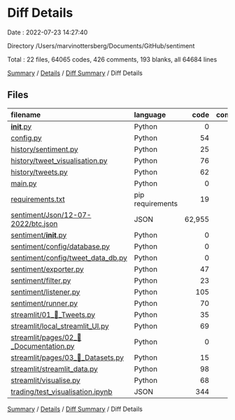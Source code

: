 # Diff Details

Date : 2022-07-23 14:27:40

Directory /Users/marvinottersberg/Documents/GitHub/sentiment

Total : 22 files,  64065 codes, 426 comments, 193 blanks, all 64684 lines

[Summary](results.md) / [Details](details.md) / [Diff Summary](diff.md) / Diff Details

## Files
| filename | language | code | comment | blank | total |
| :--- | :--- | ---: | ---: | ---: | ---: |
| [__init__.py](/__init__.py) | Python | 0 | 0 | 1 | 1 |
| [config.py](/config.py) | Python | 54 | 18 | 10 | 82 |
| [history/sentiment.py](/history/sentiment.py) | Python | 25 | 3 | 4 | 32 |
| [history/tweet_visualisation.py](/history/tweet_visualisation.py) | Python | 76 | 13 | 11 | 100 |
| [history/tweets.py](/history/tweets.py) | Python | 62 | 101 | 24 | 187 |
| [main.py](/main.py) | Python | 0 | 2 | 2 | 4 |
| [requirements.txt](/requirements.txt) | pip requirements | 19 | 0 | 0 | 19 |
| [sentiment/Json/12-07-2022/btc.json](/sentiment/Json/12-07-2022/btc.json) | JSON | 62,955 | 0 | 0 | 62,955 |
| [sentiment/__init__.py](/sentiment/__init__.py) | Python | 0 | 0 | 1 | 1 |
| [sentiment/config/database.py](/sentiment/config/database.py) | Python | 0 | 29 | 6 | 35 |
| [sentiment/config/tweet_data_db.py](/sentiment/config/tweet_data_db.py) | Python | 0 | 30 | 7 | 37 |
| [sentiment/exporter.py](/sentiment/exporter.py) | Python | 47 | 35 | 19 | 101 |
| [sentiment/filter.py](/sentiment/filter.py) | Python | 23 | 16 | 6 | 45 |
| [sentiment/listener.py](/sentiment/listener.py) | Python | 105 | 81 | 35 | 221 |
| [sentiment/runner.py](/sentiment/runner.py) | Python | 70 | 21 | 10 | 101 |
| [streamlit/01_💬_Tweets.py](/streamlit/01_%F0%9F%92%AC_Tweets.py) | Python | 35 | 31 | 13 | 79 |
| [streamlit/local_streamlit_UI.py](/streamlit/local_streamlit_UI.py) | Python | 69 | 15 | 15 | 99 |
| [streamlit/pages/02_📜_Documentation.py](/streamlit/pages/02_%F0%9F%93%9C_Documentation.py) | Python | 0 | 0 | 1 | 1 |
| [streamlit/pages/03_📀_Datasets.py](/streamlit/pages/03_%F0%9F%93%80_Datasets.py) | Python | 15 | 1 | 1 | 17 |
| [streamlit/streamlit_data.py](/streamlit/streamlit_data.py) | Python | 98 | 17 | 11 | 126 |
| [streamlit/visualise.py](/streamlit/visualise.py) | Python | 68 | 13 | 15 | 96 |
| [trading/test_visualisation.ipynb](/trading/test_visualisation.ipynb) | JSON | 344 | 0 | 1 | 345 |

[Summary](results.md) / [Details](details.md) / [Diff Summary](diff.md) / Diff Details
